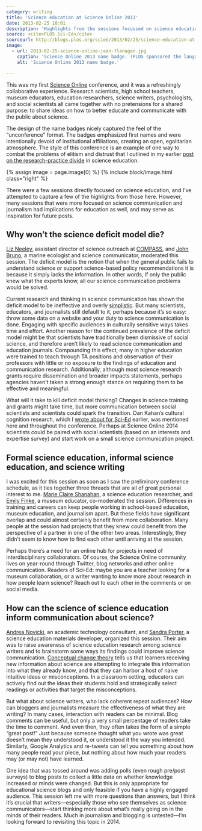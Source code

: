 ```yaml
---
category: writing
title: 'Science education at Science Online 2013'
date: 2013-02-25 10:01
description: 'Highlights from the sessions focussed on science education at the 2013 Science Online conference in Raleigh, NC.'
source: <cite>PLOS Sci-Ed</cite>
sourceurl: http://blogs.plos.org/scied/2013/02/25/science-education-at-science-online-2013/
image:
  - url: 2013-02-25-science-online-jean-flanagan.jpg
    caption: 'Science Online 2013 name badge. (PLOS sponsored the lanyards for everyone.) Photo by Jean Flanagan.'
    alt: 'Science Online 2013 name badge.'

---
```


This was my first [Science Online](http://scienceonline.com/scienceonline2013/) conference, and it was a refreshingly collaborative experience. Research scientists, high school teachers, museum educators, education researchers, science writers, psychologists, and social scientists all came together with no pretensions for a shared purpose: to share ideas on how to better educate and communicate with the public about science.

The design of the name badges nicely captured the feel of the “unconference” format. The badges emphasized first names and were intentionally devoid of institutional affiliations, creating an open, egalitarian atmosphere. The style of this conference is an example of one way to combat the problems of elitism and distrust that I outlined in my earlier [post on the research-practice divide](/2013/facing-the-research-practice-divide/) in science education.

{% assign image = page.image[0] %}
{% include block/image.html class="right" %}

There were a few sessions directly focused on science education, and I’ve attempted to capture a few of the highlights from those here. However, many sessions that were more focused on science communication and journalism had implications for education as well, and may serve as inspiration for future posts.

## Why won’t the science deficit model die?

[Liz Neeley](http://www.compassonline.org/staff/LizNeeley), assistant director of science outreach at [COMPASS](http://www.compassonline.org/), and [John Bruno](http://johnfbruno.web.unc.edu/), a marine ecologist and science communicator, moderated this session. The deficit model is the notion that when the general public fails to understand science or support science-based policy recommendations it is because it simply lacks the information. In other words, if only the public knew what the experts know, all our science communication problems would be solved.

Current research and thinking in science communication has shown the deficit model to be ineffective and overly [simplistic](http://pus.sagepub.com/content/13/1/55.abstract). But many scientists, educators, and journalists still default to it, perhaps because it’s so easy: throw some data on a website and your duty to science communication is done. Engaging with specific audiences in culturally sensitive ways takes time and effort. Another reason for the continued prevalence of the deficit model might be that scientists have traditionally been dismissive of social science, and therefore aren’t likely to read science communication and education journals. Compounding this effect, many in higher education were trained to teach through TA positions and observation of their professors with little or no exposure to the findings of education and communication research. Additionally, although most science research grants require dissemination and broader impacts statements, perhaps agencies haven’t taken a strong enough stance on requiring them to be effective and meaningful.

What will it take to kill deficit model thinking? Changes in science training and grants might take time, but more communication between social scientists and scientists could spark the transition. Dan Kahan’s cultural cognition research, which I [wrote about for Sci-Ed](/2012/science-literacy-and-the-polarized-politics-of-climate-change/) earlier, was mentioned here and throughout the conference. Perhaps at Science Online 2014 scientists could be paired with social scientists (based on an interests and expertise survey) and start work on a small science communication project.

## Formal science education, informal science education, and science writing

I was excited for this session as soon as I saw the preliminary conference schedule, as it ties together three threads that are all of great personal interest to me. [Marie Claire Shanahan](http://boundaryvision.com/), a science education researcher, and [Emily Finke](http://www.thisview.org/), a museum educator, co-moderated the session. Differences in training and careers can keep people working in school-based education, museum education, and journalism apart. But these fields have significant overlap and could almost certainly benefit from more collaboration. Many people at the session had projects that they knew could benefit from the perspective of a partner in one of the other two areas. Interestingly, they didn’t seem to know how to find each other until arriving at the session.

Perhaps there’s a need for an online hub for projects in need of interdisciplinary collaborators. Of course, the Science Online community lives on year-round through Twitter, blog networks and other online communication. Readers of Sci-Ed: maybe you are a teacher looking for a museum collaboration, or a writer wanting to know more about research in how people learn science? Reach out to each other in the comments or on social media.

## How can the science of science education inform communication about science?

[Andrea Novicki](http://scienceblogs.com/clock/2010/03/01/scienceonline2010-interview-11/), an academic technology consultant, and [Sandra Porter](http://scienceblogs.com/digitalbio/), a science education materials developer, organized this session. Their aim was to raise awareness of science education research among science writers and to brainstorm some ways its findings could improve science communication. [Conceptual change theory](http://en.wikipedia.org/wiki/Conceptual_change) tells us that learners receiving new information about science are attempting to integrate this information into what they already know, and that they can harbor a host of naive intuitive ideas or misconceptions. In a classroom setting, educators can actively find out the ideas their students hold and strategically select readings or activities that target the misconceptions.

But what about science writers, who lack coherent repeat audiences? How can bloggers and journalists measure the effectiveness of what they are writing? In many cases, interaction with readers can be minimal. Blog comments can be useful, but only a very small percentage of readers take the time to comment. And even then, they often takes the form of a simple “great post!” Just because someone thought what you wrote was great doesn’t mean they understood it, or understood it the way you intended. Similarly, Google Analytics and re-tweets can tell you something about how many people read your piece, but nothing about how much your readers may (or may not) have learned.

One idea that was tossed around was adding polls (even rough pre/post surveys) to blog posts to collect a little data on whether knowledge increased or minds were changed. But this is only appropriate for educational science blogs and only feasible if you have a highly engaged audience. This session left me with more questions than answers, but I think it’s crucial that writers—especially those who see themselves as science communicators—start thinking more about what’s really going on in the minds of their readers. Much in journalism and blogging is untested—I’m looking forward to revisiting this topic in 2014.
